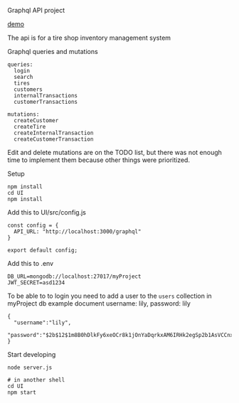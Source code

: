 Graphql API project

[demo](http://138.68.93.175:3000/)

The api is for a tire shop inventory management system

Graphql queries and mutations
```
queries:
  login
  search
  tires
  customers
  internalTransactions
  customerTransactions

mutations:
  createCustomer
  createTire
  createInternalTransaction
  createCustomerTransaction
```
Edit and delete mutations are on the TODO list, but there
was not enough time to implement them because other things were prioritized.

Setup
```
npm install
cd UI
npm install
```

Add this to UI/src/config.js
```
const config = {
  API_URL: "http://localhost:3000/graphql"
}

export default config;
```

Add this to .env
```
DB_URL=mongodb://localhost:27017/myProject
JWT_SECRET=asd1234
```

To be able to to login you need to add a user to the `users` collection in myProject db
example document username: lily, password: lily
```
{
  "username":"lily",
  "password":"$2b$12$1m8B0hDlkFy6xeOCr8k1jOnYaDqrkxAM6IRHk2egSp2b1AsVCCnxO"
}
```

Start developing
```
node server.js

# in another shell
cd UI
npm start
```
